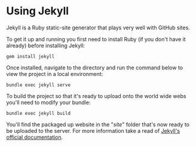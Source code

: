 # Using Jekyll

Jekyll is a Ruby static-site generator that plays very well with GitHub sites.

To get it up and running you first need to install Ruby (if you don't have it already) before installing Jekyll:

```
gem install jekyll
```

Once installed, navigate to the directory and run the command below to view the project in a local environment: 

```
bundle exec jekyll serve
```

To build the project so that it's ready to upload onto the world wide webs you'll need to modify your bundle:

```
bundle exec jekyll build
```

You'll find the packaged up website in the "_site_" folder that's now ready to be uploaded to the server. For more information take a read of [Jekyll's official documentation](https://jekyllrb.com/docs/installation/).
